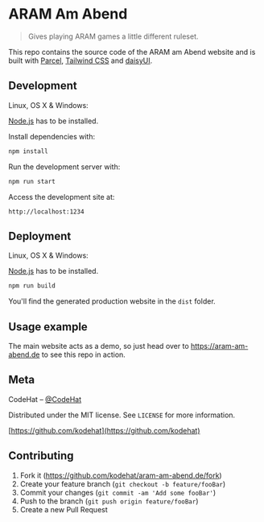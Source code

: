 # ARAM Am Abend

> Gives playing ARAM games a little different ruleset.

This repo contains the source code of the ARAM am Abend website and is built with
[Parcel](https://parceljs.org/), [Tailwind CSS](https://tailwindcss.com/) and
[daisyUI](https://daisyui.com/).

## Development

Linux, OS X & Windows:

[Node.js](https://nodejs.org/en/) has to be installed.

Install dependencies with:
```sh
npm install
```

Run the development server with:

```sh
npm run start
```

Access the development site at:
```plain
http://localhost:1234
```

## Deployment

Linux, OS X & Windows:

[Node.js](https://nodejs.org/en/) has to be installed.

```sh
npm run build
```

You'll find the generated production website in the `dist` folder.

## Usage example

The main website acts as a demo, so just head over to <https://aram-am-abend.de> to see this repo in action.

## Meta

CodeHat – [@CodeHat](https://twitter.com/CodeHat)

Distributed under the MIT license. See ``LICENSE`` for more information.

[https://github.com/kodehat](https://github.com/kodehat)

## Contributing

1. Fork it (<https://github.com/kodehat/aram-am-abend.de/fork>)
2. Create your feature branch (`git checkout -b feature/fooBar`)
3. Commit your changes (`git commit -am 'Add some fooBar'`)
4. Push to the branch (`git push origin feature/fooBar`)
5. Create a new Pull Request
